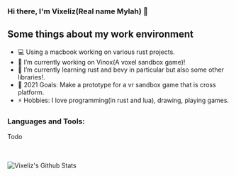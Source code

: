 ### Hi there, I'm Vixeliz(Real name Mylah) 👋

## Some things about my work environment

- 💻 Using a macbook working on various rust projects.
- 🔭 I’m currently working on Vinox(A voxel sandbox game)!
- 🌱 I’m currently learning rust and bevy in particular but also some other libraries!.
- 🥅 2021 Goals: Make a prototype for a vr sandbox game that is cross platform.
- ⚡ Hobbies: I love programming(in rust and lua), drawing, playing games.

### Languages and Tools:

Todo

<br />
<br />


<img align="left" alt="Vixeliz's Github Stats" src="https://github-readme-stats.vercel.app/api?username=Vixeliz&show_icons=true&hide_border=true" />
